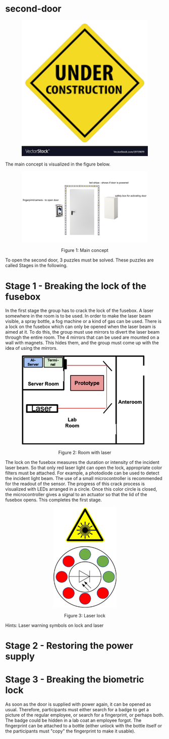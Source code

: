 # second-door

<p align="center"> 
<img src="/docu/readme/under_construction.png" width=400>
</p>

The main concept is visualized in the figure below.

<p align="center"> 
<img src="/docu/readme/second_door_main_concept.png" width=400>
</p>
<p align="center">Figure 1: Main concept<p align="center">

To open the second door, 3 puzzles must be solved.
These puzzles are called Stages in the following.

# Stage 1 - Breaking the lock of the fusebox
In the first stage the group has to crack the lock of the fusebox. A laser somewhere in the room is to be used. In order to make the laser beam visible, a spray bottle, a fog machine or a kind of gas can be used. There is a lock on the fusebox which can only be opened when the laser beam is aimed at it. To do this, the group must use mirrors to divert the laser beam through the entire room. The 4 mirrors that can be used are mounted on a wall with magnets. This hides them, and the group must come up with the idea of using the mirrors. 

<p align="center"> 
<img src="/docu/readme/room_with_laser.png" width=400>
</p>
<p align="center">Figure 2: Room with laser<p align="center">

The lock on the fusebox measures the duration or intensity of the incident laser beam. So that only red laser light can open the lock, appropriate color filters must be attached. For example, a photodiode can be used to detect the incident light beam. The use of a small microcontroller is recommended for the readout of the sensor. The progress of this crack process is visualized with LEDs arranged in a circle. Once this color circle is closed, the microcontroller gives a signal to an actuator so that the lid of the fusebox opens. This completes the first stage. 

<p align="center"> 
<img src="/docu/readme/Laser_sensor.png" width=200>
</p>
<p align="center">Figure 3: Laser lock<p align="center">

Hints: Laser warning symbols on lock and laser

# Stage 2 - Restoring the power supply

# Stage 3 - Breaking the biometric lock

As soon as the door is supplied with power again, it can be opened as usual. Therefore, participants must either search for a badge to get a picture of the regular employee, or search for a fingerprint, or perhaps both. The badge could be hidden in a lab coat an employee forgot. The fingerprint can be attached to a bottle (either unlock with the bottle itself or the participants must "copy" the fingerprint to make it usable).
